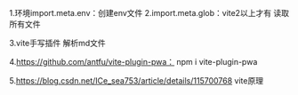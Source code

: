 1.环境import.meta.env：创建env文件
2.import.meta.glob：vite2以上才有 读取所有文件

3.vite手写插件 解析md文件

4.https://github.com/antfu/vite-plugin-pwa： npm i vite-plugin-pwa

5.https://blog.csdn.net/ICe_sea753/article/details/115700768  vite原理